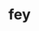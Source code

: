 ---
category: 3-letters
denotation: null
name: fey
reference_link: https://www.etymonline.com/word/fey
root_language: null
root_name: null
title: fey
type: free
word_sums:
- respelling: fey
  sum: 'Fey + '
---